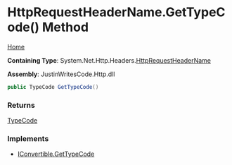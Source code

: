 # HttpRequestHeaderName\.GetTypeCode\(\) Method

[Home](../../../../README.md)

**Containing Type**: System\.Net\.Http\.Headers\.[HttpRequestHeaderName](../README.md)

**Assembly**: JustinWritesCode\.Http\.dll

```csharp
public TypeCode GetTypeCode()
```

### Returns

[TypeCode](https://docs.microsoft.com/en-us/dotnet/api/system.typecode)

### Implements

* [IConvertible.GetTypeCode](https://docs.microsoft.com/en-us/dotnet/api/system.iconvertible.gettypecode)
